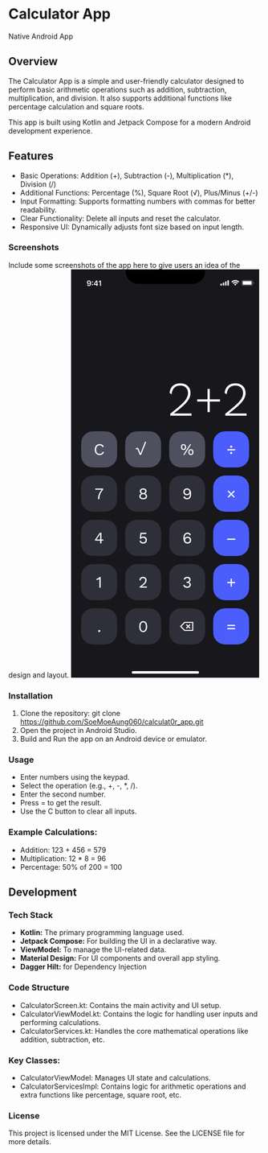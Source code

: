 
<h1>Calculator App</h1>
<p>Native Android App</p>

## Overview

<p>

The Calculator App is a simple and user-friendly calculator designed to perform basic arithmetic operations such as addition, subtraction, multiplication, and division. It also supports additional functions like percentage calculation and square roots.

This app is built using Kotlin and Jetpack Compose for a modern Android development experience.
</p>


## Features

- Basic Operations: Addition (+), Subtraction (-), Multiplication (*), Division (/)
- Additional Functions: Percentage (%), Square Root (√), Plus/Minus (+/-)
- Input Formatting: Supports formatting numbers with commas for better readability.
- Clear Functionality: Delete all inputs and reset the calculator.
- Responsive UI: Dynamically adjusts font size based on input length.

### Screenshots
Include some screenshots of the app here to give users an idea of the design and layout.
![Calculator](./docs/images/calculator_dark.png)


### Installation
1. Clone the repository: git clone https://github.com/SoeMoeAung060/calculat0r_app.git
2. Open the project in Android Studio.
3. Build and Run the app on an Android device or emulator.

### Usage
- Enter numbers using the keypad.
- Select the operation (e.g., +, -, *, /).
- Enter the second number.
- Press = to get the result.
- Use the C button to clear all inputs.

### Example Calculations:
- Addition: 123 + 456 = 579
- Multiplication: 12 * 8 = 96
- Percentage: 50% of 200 = 100


## Development

### Tech Stack
- **Kotlin:** The primary programming language used.
- **Jetpack Compose:** For building the UI in a declarative way.
- **ViewModel:** To manage the UI-related data.
- **Material Design:** For UI components and overall app styling.
- **Dagger Hilt:** for Dependency Injection

### Code Structure
- CalculatorScreen.kt: Contains the main activity and UI setup.
- CalculatorViewModel.kt: Contains the logic for handling user inputs and performing calculations.
- CalculatorServices.kt: Handles the core mathematical operations like addition, subtraction, etc.

### Key Classes:
- CalculatorViewModel: Manages UI state and calculations.
- CalculatorServicesImpl: Contains logic for arithmetic operations and extra functions like percentage, square root, etc.

### License
This project is licensed under the MIT License. See the LICENSE file for more details.